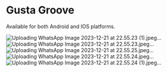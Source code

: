 # Gusta Groove

Available for both Android and IOS platforms.

![Uploading WhatsApp Image 2023-12-21 at 22.55.23 (1).jpeg…]()
![Uploading WhatsApp Image 2023-12-21 at 22.55.23.jpeg…]()
![Uploading WhatsApp Image 2023-12-21 at 22.55.25.jpeg…]()
![Uploading WhatsApp Image 2023-12-21 at 22.55.24.jpeg…]()
![Uploading WhatsApp Image 2023-12-21 at 22.55.24 (1).jpeg…]()
